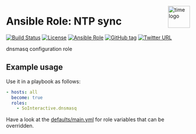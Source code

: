 <p><img src="https://upload.wikimedia.org/wikipedia/commons/2/25/Hourglass_2.svg" alt="time logo" title="time" align="right" height="60" /></p>

Ansible Role: NTP sync
======================

[![Build Status](https://travis-ci.org/SoInteractive/ansible-dnsmasq.svg?branch=master)](https://travis-ci.org/SoInteractive/ansible-dnsmasq) [![License](https://img.shields.io/badge/license-MIT%20License-brightgreen.svg)](https://opensource.org/licenses/MIT) [![Ansible Role](https://img.shields.io/badge/ansible%20role-SoInteractive.dnsmasq-blue.svg)](https://galaxy.ansible.com/SoInteractive/dnsmasq/) [![GitHub tag](https://img.shields.io/github/tag/sointeractive/ansible-dnsmasq.svg)](https://github.com/SoInteractive/ansible-dnsmasq/tags) [![Twitter URL](https://img.shields.io/twitter/follow/sointeractive.svg?style=social&label=Follow%20%40SoInteractive)](https://twitter.com/sointeractive)

dnsmasq configuration role

Example usage
-------------

Use it in a playbook as follows:
```yaml
- hosts: all
  become: true
  roles:
    - SoInteractive.dnsmasq
```

Have a look at the [defaults/main.yml](defaults/main.yml) for role variables
that can be overridden.

